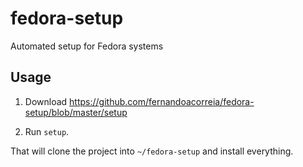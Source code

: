 # fedora-setup
Automated setup for Fedora systems

## Usage

1. Download https://github.com/fernandoacorreia/fedora-setup/blob/master/setup

2. Run `setup`.

That will clone the project into `~/fedora-setup` and install everything.
